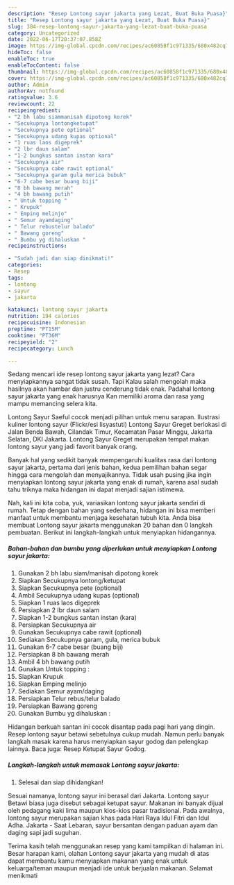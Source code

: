 ```yaml
---
description: "Resep Lontong sayur jakarta yang Lezat, Buat Buka Puasa}"
title: "Resep Lontong sayur jakarta yang Lezat, Buat Buka Puasa}"
slug: 384-resep-lontong-sayur-jakarta-yang-lezat-buat-buka-puasa
category: Uncategorized
date: 2022-06-17T20:37:07.858Z
image: https://img-global.cpcdn.com/recipes/ac60858f1c971335/680x482cq70/lontong-sayur-jakarta-foto-resep-utama.jpg
hideToc: false
enableToc: true
enableTocContent: false
thumbnail: https://img-global.cpcdn.com/recipes/ac60858f1c971335/680x482cq70/lontong-sayur-jakarta-foto-resep-utama.jpg
cover: https://img-global.cpcdn.com/recipes/ac60858f1c971335/680x482cq70/lontong-sayur-jakarta-foto-resep-utama.jpg
author: Admin
authorAv: notfound
ratingvalue: 3.6
reviewcount: 22
recipeingredient:
- "2 bh labu siammanisah dipotong korek"
- "Secukupnya lontongketupat"
- "Secukupnya pete optional"
- "Secukupnya udang kupas optional"
- "1 ruas laos digeprek"
- "2 lbr daun salam"
- "1-2 bungkus santan instan kara"
- "Secukupnya air"
- "Secukupnya cabe rawit optional"
- "Secukupnya garam gula merica bubuk"
- "6-7 cabe besar buang biji"
- "8 bh bawang merah"
- "4 bh bawang putih"
- " Untuk topping "
- " Krupuk"
- " Emping melinjo"
- " Semur ayamdaging"
- " Telur rebustelur balado"
- " Bawang goreng"
- " Bumbu yg dihaluskan "
recipeinstructions:

- "Sudah jadi dan siap dinikmati!"
categories:
- Resep
tags:
- lontong
- sayur
- jakarta

katakunci: lontong sayur jakarta 
nutrition: 194 calories
recipecuisine: Indonesian
preptime: "PT15M"
cooktime: "PT36M"
recipeyield: "2"
recipecategory: Lunch

---
```



Sedang mencari ide resep lontong sayur jakarta yang lezat? Cara menyiapkannya sangat tidak susah. Tapi Kalau salah mengolah maka hasilnya akan hambar dan justru cenderung tidak enak. Padahal lontong sayur jakarta yang enak harusnya Kan memiliki aroma dan rasa yang mampu memancing selera kita.


Lontong Sayur Saeful cocok menjadi pilihan untuk menu sarapan. Ilustrasi kuliner lontong sayur (Flickr/esi lisyastuti) Lontong Sayur Greget berlokasi di Jalan Benda Bawah, Cilandak Timur, Kecamatan Pasar Minggu, Jakarta Selatan, DKI Jakarta. Lontong Sayur Greget merupakan tempat makan lontong sayur yang jadi favorit banyak orang.

Banyak hal yang sedikit banyak mempengaruhi kualitas rasa dari lontong sayur jakarta, pertama dari jenis bahan, kedua pemilihan bahan segar hingga cara mengolah dan menyajikannya. Tidak usah pusing jika ingin menyiapkan lontong sayur jakarta yang enak di rumah, karena asal sudah tahu triknya maka hidangan ini dapat menjadi sajian istimewa.


Nah, kali ini kita coba, yuk, variasikan lontong sayur jakarta sendiri di rumah. Tetap dengan bahan yang sederhana, hidangan ini bisa memberi manfaat untuk membantu menjaga kesehatan tubuh kita. Anda bisa membuat Lontong sayur jakarta menggunakan 20 bahan dan 0 langkah pembuatan. Berikut ini langkah-langkah untuk menyiapkan hidangannya.

<!--inarticleads1-->

##### Bahan-bahan dan bumbu yang diperlukan untuk menyiapkan Lontong sayur jakarta:

1. Gunakan 2 bh labu siam/manisah dipotong korek
1. Siapkan Secukupnya lontong/ketupat
1. Siapkan Secukupnya pete (optional)
1. Ambil Secukupnya udang kupas (optional)
1. Siapkan 1 ruas laos digeprek
1. Persiapkan 2 lbr daun salam
1. Siapkan 1-2 bungkus santan instan (kara)
1. Persiapkan Secukupnya air
1. Gunakan Secukupnya cabe rawit (optional)
1. Sediakan Secukupnya garam, gula, merica bubuk
1. Gunakan 6-7 cabe besar (buang biji)
1. Persiapkan 8 bh bawang merah
1. Ambil 4 bh bawang putih
1. Gunakan  Untuk topping :
1. Siapkan  Krupuk
1. Siapkan  Emping melinjo
1. Sediakan  Semur ayam/daging
1. Persiapkan  Telur rebus/telur balado
1. Persiapkan  Bawang goreng
1. Gunakan  Bumbu yg dihaluskan :


Hidangan berkuah santan ini cocok disantap pada pagi hari yang dingin. Resep lontong sayur betawi sebetulnya cukup mudah. Namun perlu banyak langkah masak karena harus menyiapkan sayur godog dan pelengkap lainnya. Baca juga: Resep Ketupat Sayur Godog. 

<!--inarticleads2-->

##### Langkah-langkah untuk memasak Lontong sayur jakarta:


1. Selesai dan siap dihidangkan!

Sesuai namanya, lontong sayur ini berasal dari Jakarta. Lontong sayur Betawi biasa juga disebut sebagai ketupat sayur. Makanan ini banyak dijual oleh pedagang kaki lima maupun kios-kios pasar tradisional. Pada awalnya, lontong sayur merupakan sajian khas pada Hari Raya Idul Fitri dan Idul Adha. Jakarta - Saat Lebaran, sayur bersantan dengan paduan ayam dan daging sapi jadi suguhan. 

Terima kasih telah menggunakan resep yang kami tampilkan di halaman ini. Besar harapan kami, olahan Lontong sayur jakarta yang mudah di atas dapat membantu kamu menyiapkan makanan yang enak untuk keluarga/teman maupun menjadi ide untuk berjualan makanan. Selamat menikmati
